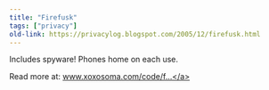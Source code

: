 ```yaml
---
title: "Firefusk"
tags: ["privacy"]
old-link: https://privacylog.blogspot.com/2005/12/firefusk.html
---
```


Includes spyware! Phones home on each use.

Read more at: <a href="http://www.xoxosoma.com/code/firefusk/">www.xoxosoma.com/code/f...</a>